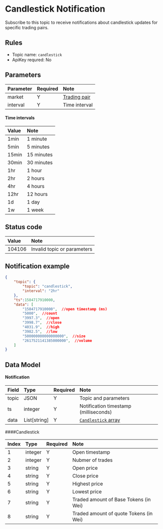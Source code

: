 # Candlestick Notification

Subscribe to this topic to receive notifications about candlestick updates for specific trading pairs.



## Rules

- Topic name: `candlestick`
- ApiKey requred: No


## Parameters

|  Parameter | Required |                Note                |
| :---- | :---| :--------------------------------- |
| market |  Y |[Trading pair](../dex_apis/getMarkets.md)| 
| interval |  Y |Time interval|

#### Time intervals

| Value  |  Note  |
| :--- | :---- |
| 1min  | 1 minute  |
| 5min  | 5 minutes  |
| 15min | 15 minutes |
| 30min | 30 minutes |
|  1hr  | 1 hour  |
|  2hr  | 2 hours  |
|  4hr  | 4 hours |
| 12hr  | 12 hours |
|  1d   |  1 day   |
|  1w   |  1 week   |



## Status code

| Value |                   Note                   |
| :---- | :--------------------------------------- |
| 104106 | Invalid topic or parameters|

## Notification example

```json
{
    "topic": {
        "topic": "candlestick",
        "interval": "2hr"
    },
    "ts":1584717910000,
    "data": [
        "1584717910000",  //open timestamp (ms)
        "5000",  //count
        "3997.3",  //open
        "3998.7",  //close
        "4031.9",  //high
        "3982.5",  //low
        "500000000000000000",  //size
        "2617521141385000000",  //volume
    ]
}
```

## Data Model

#### Notification

| Field  |             Type              | Required |       Note       |    
| :--- | :--------------------------- | :------ | :-------------- | 
| topic |       JSON        |    Y    | Topic and parameters |  
|  ts   |            integer            |    Y    | Notification timestamp (milliseconds) |      
| data  | List\[string]|    Y    | [`Candlestick` array](#candlestick) |      

####<span id= "candlestick">Candlestick</span>

| Index  |  Type   | Required |               Note                |        
| :------ | :----- | :------ | :------------------------------- | 
|    1     | integer |    Y    |            Open timestamp             |     
|    2     | integer |    Y    |             Nubmer of trades              |         
|    3     | string  |    Y    |             Open price              |      
|    4     | string  |    Y    |             Close price              |       
|    5     | string  |    Y    |              Highest price               |       
|    6     | string  |    Y    |              Lowest price               |      
|    7     | string  |    Y    | Traded amount of Base Tokens (in Wei)| 
|    8     | string  |    Y    | Traded amount of quote Tokens (in Wei) | 
